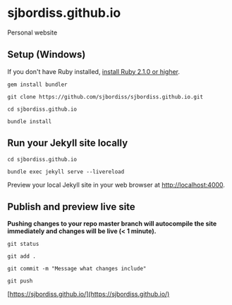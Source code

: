 # sjbordiss.github.io

Personal website

## Setup (Windows)

If you don't have Ruby installed, [install Ruby 2.1.0 or higher](https://www.ruby-lang.org/en/downloads/).

`gem install bundler`

`git clone https://github.com/sjbordiss/sjbordiss.github.io.git`

`cd sjbordiss.github.io`

`bundle install`

## Run your Jekyll site locally

`cd sjbordiss.github.io`

`bundle exec jekyll serve --livereload`

Preview your local Jekyll site in your web browser at [http://localhost:4000](http://localhost:4000).

## Publish and preview live site

**Pushing changes to your repo master branch will autocompile the site immediately and changes will be live (< 1 minute).**

`git status`

`git add .`

`git commit -m "Message what changes include"`

`git push`

[https://sjbordiss.github.io/](https://sjbordiss.github.io/)
